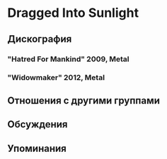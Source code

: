 # Dragged Into Sunlight



## Дискография

### "Hatred For Mankind" 2009, Metal



### "Widowmaker" 2012, Metal




## Отношения с другими группами


## Обсуждения


## Упоминания

